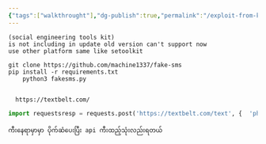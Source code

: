 ```yaml
---
{"tags":["walkthrought"],"dg-publish":true,"permalink":"/exploit-from-kali/fake-message-sms-setoolkit/","dgPassFrontmatter":true,"noteIcon":""}
---
```


	(social engineering tools kit)
	is not including in update old version can't support now
	use other platform same like setoolkit

	git clone https://github.com/machine1337/fake-sms
	pip install -r requirements.txt
		python3 fakesms.py
	
  
	  https://textbelt.com/


```python
import requestsresp = requests.post('https://textbelt.com/text', {  'phone': '959111111',  'message': 'how are you',  'key': 'textbelt',})print(resp.json())
```



	ကီးနေရာမှာမှာ ပိုက်ဆံပေးပြီး api ကီးထည့်သုံးလည်းရတယ်
	